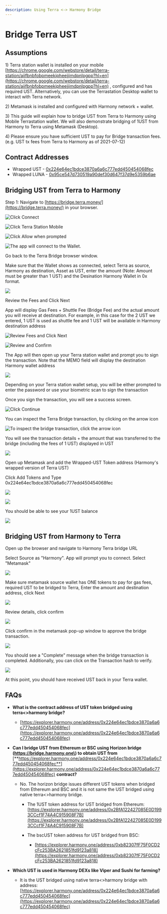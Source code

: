 ```yaml
---
description: Using Terra <-> Harmony Bridge
---
```


# Bridge Terra UST

## Assumptions

1\) Terra station wallet is installed on your mobile [https://chrome.google.com/webstore/detail/terra-station/aiifbnbfobpmeekipheeijimdpnlpgpp?hl=en](https://chrome.google.com/webstore/detail/terra-station/aiifbnbfobpmeekipheeijimdpnlpgpp?hl=en) , configured and has required UST. Alternatively, you can use the Terrastation Desktop wallet to interact with Terra network. 

2\) Metamask is installed and configured with Harmony network + wallet.

3\) This guide will explain how to bridge UST from Terra to Harmony using Mobile Terrastation wallet. We will also demonstrate bridging of 1UST from Harmony to Terra using Metamask \(Desktop\).

4\) Please ensure you have sufficient UST to pay for Bridge transaction fees. \(e.g. UST tx fees from Terra to Harmony as of 2021-07-12\)

## Contract Addresses

* Wrapped UST - [0x224e64ec1bdce3870a6a6c777edd450454068fec](https://explorer.harmony.one/address/0x224e64ec1bdce3870a6a6c777edd450454068fec)
* Wrapped LUNA - [0x95ce547d730519a90def30d647f37d9e5359b6ae](https://explorer.harmony.one/address/0x95ce547d730519a90def30d647f37d9e5359b6ae)

## Bridging UST from Terra to Harmony

Step 1: Navigate to [https://bridge.terra.money/](https://bridge.terra.money/) in your browser. 

![Click Connect](../.gitbook/assets/image%20%28103%29.png)

![Click Terra Station Mobile](../.gitbook/assets/image%20%28111%29.png)

![Click Allow when prompted](../.gitbook/assets/image%20%2898%29.png)

![The app will connect to the Wallet. ](../.gitbook/assets/image%20%28168%29.png)

Go back to the Terra Bridge browser window.

Make sure that the Wallet shows as connected, select Terra as source, Harmony as destination, Asset as UST, enter the amount \(Note: Amount must be greater than 1 UST\) and the Desination Harmony Wallet in 0x format. 

![](../.gitbook/assets/image%20%28174%29.png)

Review the Fees and Click Next

App will display Gas Fees + Shuttle Fee \(Bridge Fee\) and the actual amount you will receive at destination. For example, in this case for the 2 UST we entered, 1 UST is used as shuttle fee and 1 UST will be available in Harmony destination address

![Review Fees and Click Next](../.gitbook/assets/image%20%28153%29.png)

![Review and Confirm](../.gitbook/assets/image%20%28172%29.png)

The App will then open up your Terra station wallet and prompt you to sign the transaction. Note that the MEMO field will display the destination Harmony wallet address 

![](../.gitbook/assets/image%20%28107%29.png)

Depending on your Terra station wallet setup, you will be either prompted to enter the password or use your biometric scan to sign the transaction

Once you sign the transaction, you will see a success screen.

![Click Continue](../.gitbook/assets/image%20%28167%29.png)

You can inspect the Terra Bridge transaction, by clicking on the arrow icon

![To inspect the bridge transaction, click the arrow icon](../.gitbook/assets/image%20%28136%29.png)

You will see the transaction details + the amount that was transferred to the bridge \(including the fees of 1 UST\) displayed in UST 

![](../.gitbook/assets/image%20%28149%29.png)

Open up Metamask and add the Wrapped-UST Token address \(Harmony's wrapped version of Terra UST\)

Click Add Tokens and Type 0x224e64ec1bdce3870a6a6c777edd450454068fec

![](../.gitbook/assets/image%20%28143%29.png)

![](../.gitbook/assets/image%20%28117%29.png)

You should be able to see your 1UST balance

![](../.gitbook/assets/image%20%28157%29.png)

## Bridging UST from Harmony to Terra

Open up the browser and navigate to Harmony Terra bridge URL

Select Source as "Harmony". App will prompt you to connect. Select "Metamask"

![](../.gitbook/assets/image%20%28151%29.png)



Make sure metamask source wallet has ONE tokens to pay for gas fees, required UST to be bridged to Terra, Enter the amount and destination address, click Next

![](../.gitbook/assets/image%20%28101%29.png)

Review details, click confirm

![](../.gitbook/assets/image%20%28160%29.png)

Click confirm in the metamask pop-up window to approve the bridge transaction.

![](../.gitbook/assets/image%20%28118%29.png)

You should see a "Complete" message when the bridge transaction is completed. Additionally, you can click on the Transaction hash to verify.



![](../.gitbook/assets/image%20%28170%29.png)



At this point, you should have received UST back in your Terra wallet.

## FAQs

* **What is the contract address of UST token bridged using terra&lt;&gt;harmony bridge?**

  * [https://explorer.harmony.one/address/0x224e64ec1bdce3870a6a6c777edd450454068fec](https://explorer.harmony.one/address/0x224e64ec1bdce3870a6a6c777edd450454068fec)

* **Can I bridge UST from Ethereum or BSC using Horizon bridge \(https://bridge.harmony.one\) to obtain UST from** [**https://explorer.harmony.one/address/0x224e64ec1bdce3870a6a6c777edd450454068fec**](https://explorer.harmony.one/address/0x224e64ec1bdce3870a6a6c777edd450454068fec) **contract?**
  * No. The horizon bridge issues different UST tokens when bridged from Ethereum and BSC and it is not same the UST bridged using native terra&lt;&gt;harmony bridge. 
    * The 1UST token address for UST bridged from Ethereum: [https://explorer.harmony.one/address/0x2BfA122427085E0D1993CCcf1F74A4C915908F7B](https://explorer.harmony.one/address/0x2BfA122427085E0D1993CCcf1F74A4C915908F7B)
    * The bscUST token address for UST bridged from BSC:

      * [https://explorer.harmony.one/address/0xb82307fF75F0CD2cFc253BA2621851fd9123a818](https://explorer.harmony.one/address/0xb82307fF75F0CD2cFc253BA2621851fd9123a818)
* **Which UST is used in Harmony DEXs like Viper and Sushi for farming?**
  * It is the UST bridged using native terra&lt;&gt;harmony bridge with address: [https://explorer.harmony.one/address/0x224e64ec1bdce3870a6a6c777edd450454068fec](https://explorer.harmony.one/address/0x224e64ec1bdce3870a6a6c777edd450454068fec)

